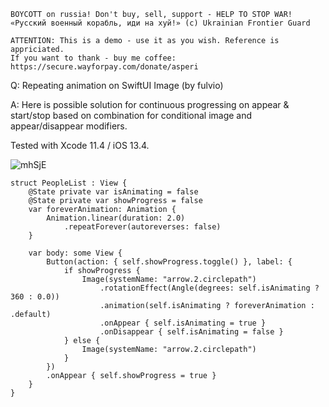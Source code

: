 ```
BOYCOTT on russia! Don't buy, sell, support - HELP TO STOP WAR!
«Русский военный корабль, иди на хуй!» (c) Ukrainian Frontier Guard

ATTENTION: This is a demo - use it as you wish. Reference is appriciated.
If you want to thank - buy me coffee: https://secure.wayforpay.com/donate/asperi
```

Q: Repeating animation on SwiftUI Image (by fulvio)

A: Here is possible solution for continuous progressing on appear & start/stop 
based on combination for conditional image and appear/disappear modifiers. 

Tested with Xcode 11.4 / iOS 13.4.

![mhSjE](https://user-images.githubusercontent.com/62171579/163709380-78f828d5-20d6-4d45-a4c1-ab3a5906e986.gif)


```
struct PeopleList : View {
    @State private var isAnimating = false
    @State private var showProgress = false
    var foreverAnimation: Animation {
        Animation.linear(duration: 2.0)
            .repeatForever(autoreverses: false)
    }

    var body: some View {
        Button(action: { self.showProgress.toggle() }, label: {
            if showProgress {
                Image(systemName: "arrow.2.circlepath")
                    .rotationEffect(Angle(degrees: self.isAnimating ? 360 : 0.0))
                    .animation(self.isAnimating ? foreverAnimation : .default)
                    .onAppear { self.isAnimating = true }
                    .onDisappear { self.isAnimating = false }
            } else {
                Image(systemName: "arrow.2.circlepath")
            }
        })
        .onAppear { self.showProgress = true }
    }
}
```
